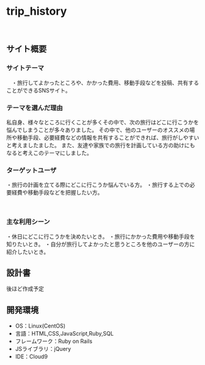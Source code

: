 # trip_history
​
## サイト概要
### サイトテーマ
　・旅行してよかったところや、かかった費用、移動手段などを投稿、共有することができるSNSサイト。

### テーマを選んだ理由
私自身、様々なところに行くことが多くその中で、次の旅行はどこに行こうかを悩んでしまうことが多々ありました。
その中で、他のユーザーのオススメの場所や移動手段、必要経費などの情報を共有することができれば、旅行がしやすいと考えましたました。
また、友達や家族での旅行を計画している方の助けにもなると考えこのテーマにしました。
​
### ターゲットユーザ
・旅行の計画を立てる際にどこに行こうか悩んでいる方。
・旅行する上での必要経費や移動手段などを把握したい方。

​
### 主な利用シーン
・休日にどこに行こうかを決めたいとき。
・旅行にかかった費用や移動手段を知りたいとき。
・自分が旅行してよかったと思うところを他のユーザーの方に紹介したいとき。
​
## 設計書
後ほど作成予定
​
## 開発環境
- OS：Linux(CentOS)
- 言語：HTML,CSS,JavaScript,Ruby,SQL
- フレームワーク：Ruby on Rails
- JSライブラリ：jQuery
- IDE：Cloud9